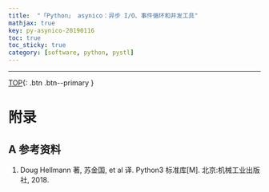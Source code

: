 ```yaml
---
title:  "「Python」 asynico：异步 I/O、事件循环和并发工具"
mathjax: true
key: py-asynico-20190116
toc: true
toc_sticky: true
category: [software, python, pystl]
---
```

<span id='head'></span>  


-------------------  
[TOP](#head){: .btn .btn--primary }




# 附录
## A 参考资料
1. Doug Hellmann 著, 苏金国, et al 译. Python3 标准库[M]. 北京:机械工业出版社, 2018.
